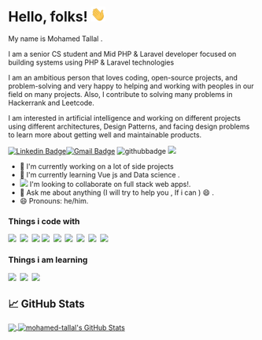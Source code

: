 # Hello, folks! <img src="https://raw.githubusercontent.com/Mohamed-Tallal/Mohamed-Tallal/master/wave.gif" height="30px" width="30px">

My name is Mohamed Tallal . 

I am a senior CS student and Mid PHP & Laravel developer focused on building systems using  PHP & Laravel technologies 

I am an ambitious person that loves coding, open-source projects, and problem-solving and very happy to helping and working with peoples in our field on many projects. Also, I contribute to solving many problems in Hackerrank and Leetcode.

I am interested in artificial intelligence and working on different projects using different architectures, Design Patterns, and facing design problems to learn more about getting well and maintainable products.

[![Linkedin Badge](https://img.shields.io/badge/mohammed-tallal-blue?style=flat-square&logo=Linkedin&logoColor=white&link=https://www.linkedin.com/in/mohammed-tallal/)](https://www.linkedin.com/in/mohammed-tallal/)[![Gmail Badge](https://img.shields.io/badge/-Gmail-c14438?style=flat-square&logo=Gmail&logoColor=white&link=mailto:mohamedtallal28@gmail.com)](mailto:mohamedtallal28@gmail.com) ![githubbadge](https://img.shields.io/github/followers/mohamed-tallal?style=social) ![](https://komarev.com/ghpvc/?username=mohamed-tallal&color=brightgreen&style=flat)


 - 🔭 I'm currently working on a lot of side projects
 - 🌱 I'm currently learning Vue js and Data science .
 - <img src="https://images.unsplash.com/photo-1610389051254-64849803c8fd?ixlib=rb-1.2.1&ixid=MnwxMjA3fDB8MHxwaG90by1wYWdlfHx8fGVufDB8fHx8&auto=format&fit=crop&w=1000&q=80" height="15px" weight="20px"> I'm looking to collaborate on full stack web apps!.
 - 💬 Ask me about anything (I will try to help you , If i can ) 😄 . 
 - 😄 Pronouns: he/him.

<h3>Things i code with</h3>

<span><img src="https://cdn.jsdelivr.net/gh/devicons/devicon@latest/icons/html5/html5-plain.svg" width="30px"></span>&nbsp;
<span><img src="https://cdn.jsdelivr.net/gh/devicons/devicon@latest/icons/css3/css3-plain.svg" width="30px"></span>&nbsp;
<span><img src="https://cdn.jsdelivr.net/gh/devicons/devicon@latest/icons/bootstrap/bootstrap-original.svg" width="30px"></span>
<span><img src="https://cdn.jsdelivr.net/gh/devicons/devicon@latest/icons/javascript/javascript-original.svg" width="30px"></span>&nbsp;
<span><img src="https://cdn.jsdelivr.net/gh/devicons/devicon@latest/icons/vuejs/vuejs-original.svg" width="30px"></span>&nbsp;
<span><img src="https://cdn.jsdelivr.net/gh/devicons/devicon@latest/icons/php/php-original.svg" width="30px"></span>&nbsp;
<span><img src="https://laravel.com/img/logomark.min.svg" width="30px"></span>&nbsp;
<span><img src="https://cdn.jsdelivr.net/gh/devicons/devicon@latest/icons/mysql/mysql-original.svg" width="30px"></span>&nbsp;
<span><img src="https://cdn.jsdelivr.net/gh/devicons/devicon@latest/icons/git/git-original.svg" width="30px"></span>&nbsp;


<h3>Things i am learning </h3>

<span><img src="https://futurumresearch.com/wp-content/uploads/2020/01/aws-logo-1280x720.png" width="60px"></span>&nbsp;
<span><img src="https://cdn.jsdelivr.net/gh/devicons/devicon@latest/icons/vuejs/vuejs-original.svg" width="30px"></span>&nbsp;
<span><img src="https://cdn.jsdelivr.net/gh/devicons/devicon@latest/icons/docker/docker-original.svg" width="60px"></span>&nbsp;

## &#x1f4c8; GitHub Stats
<a href="https://github.com/mohamed-tallal/mohamed-tallal">
  <img align="center" src="https://github-readme-stats.vercel.app/api/top-langs/?username=mohamed-tallal&title_color=ffffff&text_color=c9cacc&icon_color=2bbc8a&bg_color=1d1f21&langs_count=3" />
</a>

<a href="https://github.com/mohamed-tallal/mohamed-tallal">
  <img align="center" src="https://github-readme-stats.vercel.app/api?username=mohamed-tallal&show_icons=true&line_height=27&count_private=true&title_color=ffffff&text_color=c9cacc&icon_color=2bbc8a&bg_color=1d1f21" alt="mohamed-tallal's GitHub Stats"/>
</a>
